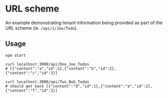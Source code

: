 # URL scheme

An example demonstrating tenant information being provided as part of the URL
scheme (ie. `/api/1/Joe/Todo`).

## Usage

```shell
npm start

curl localhost:3000/api/One_Joe_Todos
# [{"content":"a","id":1},{"content":"b","id":2},{"content":"c","id":3}]

curl localhost:3000/api/Two_Bob_Todos
# should get back [{"content":"d","id":1},{"content":"e","id":2},{"content":"f","id":3}]
```
